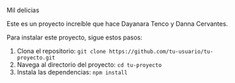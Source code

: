 Mil delicias

Este es un proyecto increíble que hace Dayanara Tenco y Danna Cervantes.



Para instalar este proyecto, sigue estos pasos:

1. Clona el repositorio: `git clone https://github.com/tu-usuario/tu-proyecto.git`
2. Navega al directorio del proyecto: `cd tu-proyecto`
3. Instala las dependencias: `npm install`
